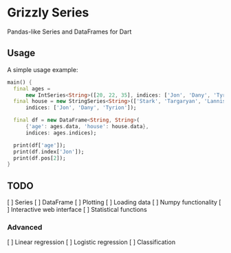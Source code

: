 # Grizzly Series

Pandas-like Series and DataFrames for Dart

## Usage

A simple usage example:

```dart
main() {
  final ages =
      new IntSeries<String>([20, 22, 35], indices: ['Jon', 'Dany', 'Tyrion']);
  final house = new StringSeries<String>(['Stark', 'Targaryan', 'Lannister'],
      indices: ['Jon', 'Dany', 'Tyrion']);

  final df = new DataFrame<String, String>(
      {'age': ages.data, 'house': house.data},
      indices: ages.indices);

  print(df['age']);
  print(df.index['Jon']);
  print(df.pos[2]);
}
```

## TODO

[ ] Series
[ ] DataFrame
[ ] Plotting
[ ] Loading data
[ ] Numpy functionality
[ ] Interactive web interface
[ ] Statistical functions

### Advanced

[ ] Linear regression
[ ] Logistic regression
[ ] Classification
